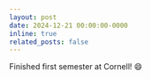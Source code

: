 ```yaml
---
layout: post
date: 2024-12-21 00:00:00-0000
inline: true
related_posts: false
---
```


Finished first semester at Cornell! :smile:
